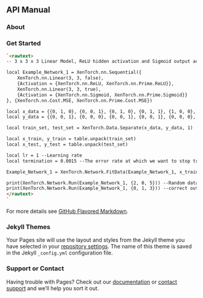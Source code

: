 ## API Manual


### About


### Get Started

```markdown
`<rawtext>
-- 3 x 3 x 3 Linear Model, ReLU hidden activation and Sigmoid output activation, output layer bias initialized to 0

local Example_Network_1 = XenTorch.nn.Sequential({
	XenTorch.nn.Linear(3, 3, false),
	{Activation = {XenTorch.nn.ReLU, XenTorch.nn.Prime.ReLU}},
	XenTorch.nn.Linear(3, 3, true),
	{Activation = {XenTorch.nn.Sigmoid, XenTorch.nn.Prime.Sigmoid}}
}, {XenTorch.nn.Cost.MSE, XenTorch.nn.Prime.Cost.MSE})

local x_data = {{0, 1, 0}, {0, 0, 1}, {0, 1, 0}, {0, 1, 1}, {1, 0, 0}, {1, 0, 1}, {1, 1, 0}, {1, 1, 1}}
local y_data = {{0, 0, 1}, {0, 0, 0}, {0, 0, 1}, {0, 0, 1}, {0, 0, 0}, {0, 0, 0}, {0, 0, 1}, {0, 0, 1}}

local train_set, test_set = XenTorch.Data.Separate(x_data, y_data, 1)

local x_train, y_train = table.unpack(train_set)
local x_test, y_test = table.unpack(test_set)

local lr = 1 --Learning rate
local termination = 0.0015 --The error rate at which we want to stop training

Example_Network_1 = XenTorch.Network.FitData(Example_Network_1, x_train, y_train, 'GD', lr, x_test, y_test, termination) --Full training sequence with normal Gradient Descent

print(XenTorch.Network.Run(Example_Network_1, {2, 0, 5})) --Random data to see the output; correct output should be 0, 0, 0
print(XenTorch.Network.Run(Example_Network_1, {0, 1, 3})) --correct output: 0, 0, 1
</rawtext>
`
```

For more details see [GitHub Flavored Markdown](https://guides.github.com/features/mastering-markdown/).

### Jekyll Themes

Your Pages site will use the layout and styles from the Jekyll theme you have selected in your [repository settings](https://github.com/DaVoidd/XenTorch/settings/pages). The name of this theme is saved in the Jekyll `_config.yml` configuration file.

### Support or Contact

Having trouble with Pages? Check out our [documentation](https://docs.github.com/categories/github-pages-basics/) or [contact support](https://support.github.com/contact) and we’ll help you sort it out.
